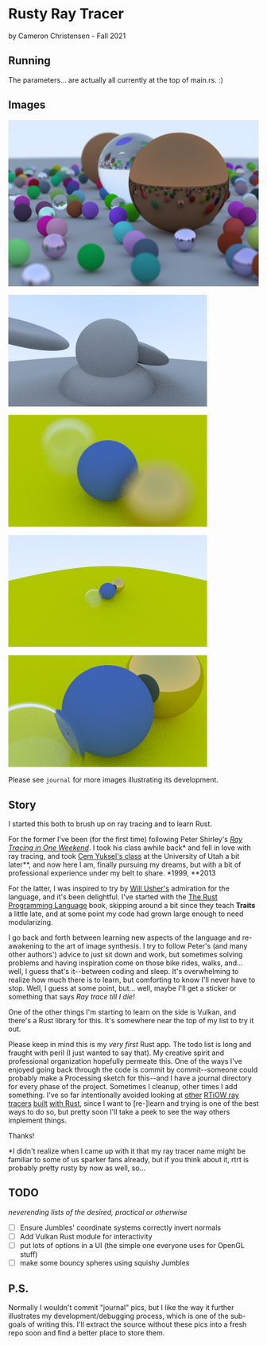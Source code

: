 # Rusty Ray Tracer
by Cameron Christensen - Fall 2021

## Running

The parameters... are actually all currently at the top of main.rs. :)

## Images

<p><img src="./journal/done_covered_it.png" /></p>
<p><img src="./journal/05-coordsys/23-not enough skew.png" /></p>
<p><img src="./journal/10-camera2/35-depth of field without sphere shadows.png" /></p>
<p><img src="./journal/10-camera2/34a-far far away.png" /></p>
<p><img src="./journal/10-camera2/34b-finally.png" /></p>

Please see `journal` for more images illustrating its development.

## Story

I started this both to brush up on ray tracing and to learn Rust.

For the former I've been (for the first time) following Peter Shirley's [_Ray Tracing in One Weekend_](https://raytracing.github.io/books/RayTracingInOneWeekend.html). I took his class awhile back* and fell in love with ray tracing, and took [Cem Yuksel's class](https://graphics.cs.utah.edu/courses/cs6620/fall2013) at the University of Utah a bit later**, and now here I am, finally pursuing my dreams, but with a bit of professional experience under my belt to share.
\*1999, \*\*2013

For the latter, I was inspired to try by [Will Usher's](https://www.willusher.io) admiration for the language, and it's been delightful. I've started with the [The Rust Programming Language](https://doc.rust-lang.org/stable/book/) book, skipping around a bit since they teach **Traits** a little late, and at some point my code had grown large enough to need modularizing.

I go back and forth between learning new aspects of the language and re-awakening to the art of image synthesis. I try to follow Peter's (and many other authors') advice to just sit down and work, but sometimes solving problems and having inspiration come on those bike rides, walks, and... well, I guess that's it--between coding and sleep.
It's overwhelming to realize how much there is to learn, but comforting to know I'll never have to stop. Well, I guess at some point, but... well, maybe I'll get a sticker or something that says *Ray trace till I die!*

One of the other things I'm starting to learn on the side is Vulkan, and there's a Rust library for this. It's somewhere near the top of my list to try it out.

Please keep in mind this is my _very first_ Rust app. The todo list is long and fraught with peril (I just wanted to say that). My creative spirit and professional organization hopefully permeate this. One of the ways I've enjoyed going back through the code is commit by commit--someone could probably make a Processing sketch for this--and I have a journal directory for every phase of the project. Sometimes I cleanup, other times I add something. I've so far intentionally avoided looking at [other](https://github.com/CircArgs/ray-tracer-weekend) [RTiOW ray tracers](https://github.com/nya3jp/raytracing) [built](https://github.com/takahirox/wgpu-rust-renderer) [with Rust](https://github.com/Twinklebear/tray_rust), since I want to [re-]learn and trying is one of the best ways to do so, but pretty soon I'll take a peek to see the way others implement things.

Thanks!

*I didn't realize when I came up with it that my ray tracer name might be familiar to some of us sparker fans already, but if you think about it, rtrt is probably pretty rusty by now as well, so...

## TODO

_neverending lists of the desired, practical or otherwise_

- [ ] Ensure Jumbles' coordinate systems correctly invert normals 
- [ ] Add Vulkan Rust module for interactivity
- [ ] put lots of options in a UI (the simple one everyone uses for OpenGL stuff)
- [ ] make some bouncy spheres using squishy Jumbles

## P.S.

Normally I wouldn't commit "journal" pics, but I like the way it further illustrates my development/debugging process, which is one of the sub-goals of writing this. I'll extract the source without these pics into a fresh repo soon and find a better place to store them.
